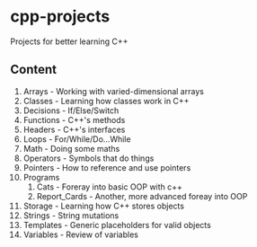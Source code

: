 # cpp-projects
Projects for better learning C++

## Content
1. Arrays - Working with varied-dimensional arrays
2. Classes - Learning how classes work in C++
3. Decisions - If/Else/Switch
4. Functions - C++'s methods
5. Headers - C++'s interfaces
7. Loops - For/While/Do...While
8. Math - Doing some maths
9. Operators - Symbols that do things
10. Pointers - How to reference and use pointers
11. Programs
	1. Cats - Foreray into basic OOP with c++
	2. Report_Cards - Another, more advanced foreay into OOP
12. Storage - Learning how C++ stores objects
13. Strings - String mutations
14. Templates - Generic placeholders for valid objects
15. Variables - Review of variables

